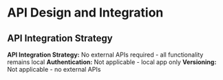 # API Design and Integration

## API Integration Strategy
**API Integration Strategy:** No external APIs required - all functionality remains local
**Authentication:** Not applicable - local app only
**Versioning:** Not applicable - no external APIs

